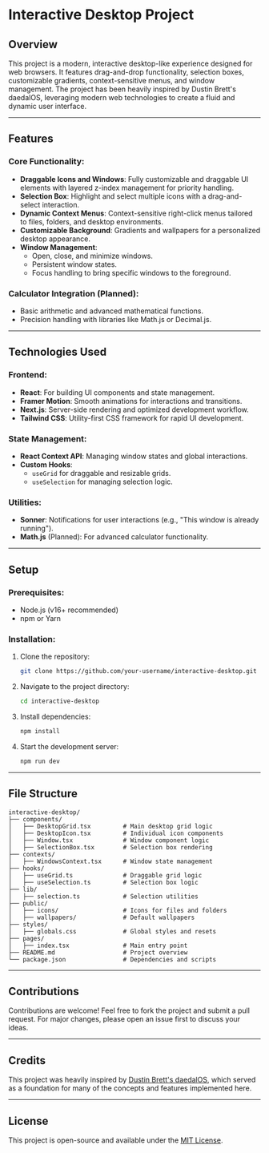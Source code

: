 # Interactive Desktop Project

## Overview
This project is a modern, interactive desktop-like experience designed for web browsers. It features drag-and-drop functionality, selection boxes, customizable gradients, context-sensitive menus, and window management. The project has been heavily inspired by Dustin Brett's daedalOS, leveraging modern web technologies to create a fluid and dynamic user interface.

---

## Features

### **Core Functionality**:
- **Draggable Icons and Windows**: Fully customizable and draggable UI elements with layered z-index management for priority handling.
- **Selection Box**: Highlight and select multiple icons with a drag-and-select interaction.
- **Dynamic Context Menus**: Context-sensitive right-click menus tailored to files, folders, and desktop environments.
- **Customizable Background**: Gradients and wallpapers for a personalized desktop appearance.
- **Window Management**:
  - Open, close, and minimize windows.
  - Persistent window states.
  - Focus handling to bring specific windows to the foreground.

### **Calculator Integration** (Planned):
- Basic arithmetic and advanced mathematical functions.
- Precision handling with libraries like Math.js or Decimal.js.

---

## Technologies Used

### **Frontend**:
- **React**: For building UI components and state management.
- **Framer Motion**: Smooth animations for interactions and transitions.
- **Next.js**: Server-side rendering and optimized development workflow.
- **Tailwind CSS**: Utility-first CSS framework for rapid UI development.

### **State Management**:
- **React Context API**: Managing window states and global interactions.
- **Custom Hooks**:
  - `useGrid` for draggable and resizable grids.
  - `useSelection` for managing selection logic.

### **Utilities**:
- **Sonner**: Notifications for user interactions (e.g., "This window is already running").
- **Math.js** (Planned): For advanced calculator functionality.

---

## Setup

### **Prerequisites**:
- Node.js (v16+ recommended)
- npm or Yarn

### **Installation**:
1. Clone the repository:
   ```bash
   git clone https://github.com/your-username/interactive-desktop.git
   ```
2. Navigate to the project directory:
   ```bash
   cd interactive-desktop
   ```
3. Install dependencies:
   ```bash
   npm install
   ```
4. Start the development server:
   ```bash
   npm run dev
   ```

---

## File Structure

```
interactive-desktop/
├── components/
│   ├── DesktopGrid.tsx         # Main desktop grid logic
│   ├── DesktopIcon.tsx         # Individual icon components
│   ├── Window.tsx              # Window component logic
│   ├── SelectionBox.tsx        # Selection box rendering
├── contexts/
│   ├── WindowsContext.tsx      # Window state management
├── hooks/
│   ├── useGrid.ts              # Draggable grid logic
│   ├── useSelection.ts         # Selection box logic
├── lib/
│   ├── selection.ts            # Selection utilities
├── public/
│   ├── icons/                  # Icons for files and folders
│   ├── wallpapers/             # Default wallpapers
├── styles/
│   ├── globals.css             # Global styles and resets
├── pages/
│   ├── index.tsx               # Main entry point
├── README.md                   # Project overview
└── package.json                # Dependencies and scripts
```

---

## Contributions
Contributions are welcome! Feel free to fork the project and submit a pull request. For major changes, please open an issue first to discuss your ideas.

---

## Credits
This project was heavily inspired by [Dustin Brett's daedalOS](https://github.com/DustinBrett/daedalOS), which served as a foundation for many of the concepts and features implemented here.

---

## License
This project is open-source and available under the [MIT License](LICENSE).
